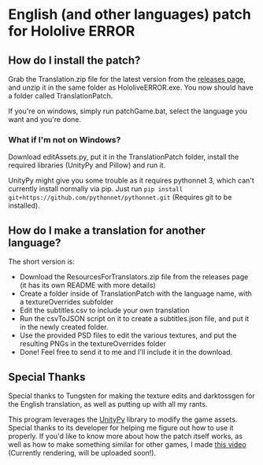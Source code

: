 # English (and other languages) patch for Hololive ERROR

## How do I install the patch?
Grab the Translation.zip file for the latest version from the [releases page](https://github.com/lugia19/ErrorPatcher/releases), and unzip it in the same folder as HololiveERROR.exe.
You now should have a folder called TranslationPatch. 

If you're on windows, simply run patchGame.bat, select the language you want and you're done. 


### What if I'm not on Windows?
Download editAssets.py, put it in the TranslationPatch folder, install the required libraries (UnityPy and Pillow) and run it.

UnityPy might give you some trouble as it requires pythonnet 3, which can't currently install normally via pip.
Just run `pip install git+https://github.com/pythonnet/pythonnet.git` (Requires git to be installed).


## How do I make a translation for another language?

The short version is:
- Download the ResourcesForTranslators.zip file from the releases page (it has its own README with more details)
- Create a folder inside of TranslationPatch with the language name, with a textureOverrides subfolder
- Edit the subtitles.csv to include your own translation
- Run the csvToJSON script on it to create a subtitles.json file, and put it in the newly created folder.
- Use the provided PSD files to edit the various textures, and put the resulting PNGs in the textureOverrides folder
- Done! Feel free to send it to me and I'll include it in the download.

## Special Thanks
Special thanks to Tungsten for making the texture edits and darktossgen for the English translation, as well as putting up with all my rants.

This program leverages the [UnityPy](https://pypi.org/project/UnityPy/) library to modify the game assets. Special thanks to its developer for helping me figure out how to use it properly.
If you'd like to know more about how the patch itself works, as well as how to make something similar for other games, I made [this video]() (Currently rendering, will be uploaded soon!).
